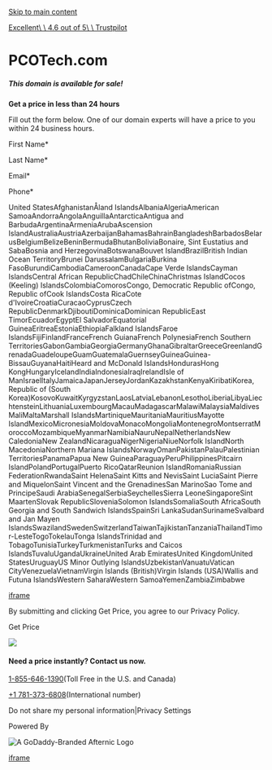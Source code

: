 [Skip to main content](https://www.afternic.com/forsale/pcotech.com?utm_source=TDFS_DASLNC&utm_medium=parkedpages&utm_campaign=x_corp_tdfs-daslnc_base&traffic_type=TDFS_DASLNC&traffic_id=daslnc&#main)

[Excellent\\
\\
4.6 out of 5\\
\\
Trustpilot](https://www.trustpilot.com/review/godaddy.com)

# PCOTech.com

##### This domain is available for sale!

**Get a price in less than 24 hours**

Fill out the form below. One of our domain experts will have a price to you within 24 business hours.

First Name\*

Last Name\*

Email\*

Phone\*

United StatesAfghanistanÅland IslandsAlbaniaAlgeriaAmerican SamoaAndorraAngolaAnguillaAntarcticaAntigua and BarbudaArgentinaArmeniaArubaAscension IslandAustraliaAustriaAzerbaijanBahamasBahrainBangladeshBarbadosBelarusBelgiumBelizeBeninBermudaBhutanBoliviaBonaire, Sint Eustatius and SabaBosnia and HerzegovinaBotswanaBouvet IslandBrazilBritish Indian Ocean TerritoryBrunei DarussalamBulgariaBurkina FasoBurundiCambodiaCameroonCanadaCape Verde IslandsCayman IslandsCentral African RepublicChadChileChinaChristmas IslandCocos (Keeling) IslandsColombiaComorosCongo, Democratic Republic ofCongo, Republic ofCook IslandsCosta RicaCote d'IvoireCroatiaCuracaoCyprusCzech RepublicDenmarkDjiboutiDominicaDominican RepublicEast TimorEcuadorEgyptEl SalvadorEquatorial GuineaEritreaEstoniaEthiopiaFalkland IslandsFaroe IslandsFijiFinlandFranceFrench GuianaFrench PolynesiaFrench Southern TerritoriesGabonGambiaGeorgiaGermanyGhanaGibraltarGreeceGreenlandGrenadaGuadeloupeGuamGuatemalaGuernseyGuineaGuinea-BissauGuyanaHaitiHeard and McDonald IslandsHondurasHong KongHungaryIcelandIndiaIndonesiaIraqIrelandIsle of ManIsraelItalyJamaicaJapanJerseyJordanKazakhstanKenyaKiribatiKorea, Republic of (South Korea)KosovoKuwaitKyrgyzstanLaosLatviaLebanonLesothoLiberiaLibyaLiechtensteinLithuaniaLuxembourgMacauMadagascarMalawiMalaysiaMaldivesMaliMaltaMarshall IslandsMartiniqueMauritaniaMauritiusMayotte IslandMexicoMicronesiaMoldovaMonacoMongoliaMontenegroMontserratMoroccoMozambiqueMyanmarNamibiaNauruNepalNetherlandsNew CaledoniaNew ZealandNicaraguaNigerNigeriaNiueNorfolk IslandNorth MacedoniaNorthern Mariana IslandsNorwayOmanPakistanPalauPalestinian TerritoriesPanamaPapua New GuineaParaguayPeruPhilippinesPitcairn IslandPolandPortugalPuerto RicoQatarReunion IslandRomaniaRussian FederationRwandaSaint HelenaSaint Kitts and NevisSaint LuciaSaint Pierre and MiquelonSaint Vincent and the GrenadinesSan MarinoSao Tome and PrincipeSaudi ArabiaSenegalSerbiaSeychellesSierra LeoneSingaporeSint MaartenSlovak RepublicSloveniaSolomon IslandsSomaliaSouth AfricaSouth Georgia and South Sandwich IslandsSpainSri LankaSudanSurinameSvalbard and Jan Mayen IslandsSwazilandSwedenSwitzerlandTaiwanTajikistanTanzaniaThailandTimor-LesteTogoTokelauTonga IslandsTrinidad and TobagoTunisiaTurkeyTurkmenistanTurks and Caicos IslandsTuvaluUgandaUkraineUnited Arab EmiratesUnited KingdomUnited StatesUruguayUS Minor Outlying IslandsUzbekistanVanuatuVatican CityVenezuelaVietnamVirgin Islands (British)Virgin Islands (USA)Wallis and Futuna IslandsWestern SaharaWestern SamoaYemenZambiaZimbabwe

[iframe](https://recaptcha.net/recaptcha/api2/anchor?ar=1&k=6LficU4kAAAAABtvZBo-PLVHBMQWcP8SKL6m6hT3&co=aHR0cHM6Ly93d3cuYWZ0ZXJuaWMuY29tOjQ0Mw..&hl=en&type=image&v=X-oVtzDcTGjZVms4LEgykmCV&theme=light&size=normal&badge=bottomright&cb=b1c4xjqaqwpk)

By submitting and clicking Get Price, you agree to our Privacy Policy.

Get Price

![](https://www.afternic.com/forsale/_next/image?url=%2Fforsale%2Fimgs%2Ftime-stopwatch_s.png&w=384&q=75)

#### Need a price instantly? Contact us now.

[1-855-646-1390](https://www.afternic.com/forsale/true)(Toll Free in the U.S. and Canada)

[+1 781-373-6808](https://www.afternic.com/forsale/true)(International number)

Do not share my personal information\|Privacy Settings

Powered By

![A GoDaddy-Branded Afternic Logo](https://www.afternic.com/forsale/imgs/afternic/AfternicLogo.svg)

[iframe](https://recaptcha.net/recaptcha/api2/bframe?hl=en&v=X-oVtzDcTGjZVms4LEgykmCV&k=6LficU4kAAAAABtvZBo-PLVHBMQWcP8SKL6m6hT3)